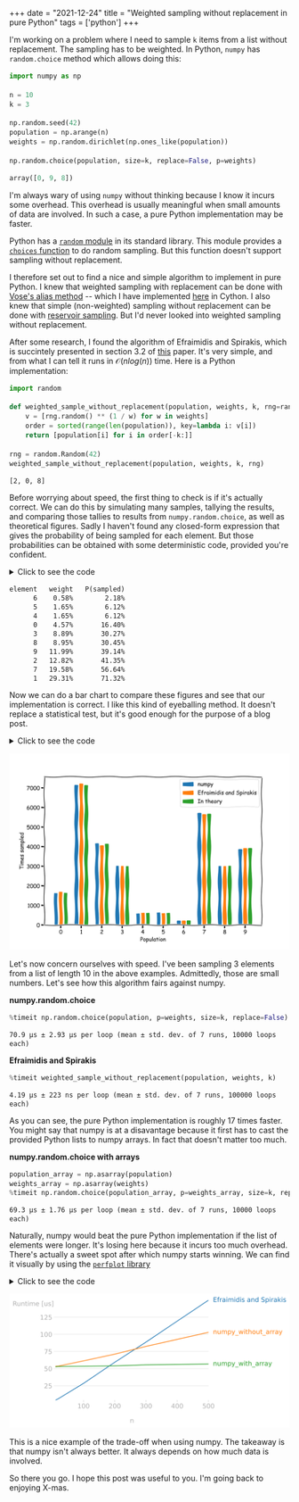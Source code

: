 +++
date = "2021-12-24"
title = "Weighted sampling without replacement in pure Python"
tags = ['python']
+++

I'm working on a problem where I need to sample `k` items from a list without replacement. The sampling has to be weighted. In Python, `numpy` has `random.choice` method which allows doing this:

```py
import numpy as np

n = 10
k = 3

np.random.seed(42)
population = np.arange(n)
weights = np.random.dirichlet(np.ones_like(population))

np.random.choice(population, size=k, replace=False, p=weights)
```

```py
array([0, 9, 8])
```

I'm always wary of using `numpy` without thinking because I know it incurs some overhead. This overhead is usually meaningful when small amounts of data are involved. In such a case, a pure Python implementation may be faster.

Python has a [`random` module](https://docs.python.org/3/library/random.html) in its standard library. This module provides a [`choices` function](https://docs.python.org/3/library/random.html#random.choices) to do random sampling. But this function doesn't support sampling without replacement.

I therefore set out to find a nice and simple algorithm to implement in pure Python. I knew that weighted sampling with replacement can be done with [Vose's alias method](https://www.keithschwarz.com/darts-dice-coins/) -- which I have implemented [here](https://github.com/MaxHalford/vose) in Cython. I also knew that simple (non-weighted) sampling without replacement can be done with [reservoir sampling](https://www.wikiwand.com/en/Reservoir_sampling). But I'd never looked into weighted sampling without replacement.

After some research, I found the algorithm of Efraimidis and Spirakis, which is succintely presented in section 3.2 of [this](https://arxiv.org/pdf/1012.0256.pdf) paper. It's very simple, and from what I can tell it runs in $\mathcal{O}(nlog(n))$ time. Here is a Python implementation:

```py
import random

def weighted_sample_without_replacement(population, weights, k, rng=random):
    v = [rng.random() ** (1 / w) for w in weights]
    order = sorted(range(len(population)), key=lambda i: v[i])
    return [population[i] for i in order[-k:]]

rng = random.Random(42)
weighted_sample_without_replacement(population, weights, k, rng)
```

```
[2, 0, 8]
```

Before worrying about speed, the first thing to check is if it's actually correct. We can do this by simulating many samples, tallying the results, and comparing those tallies to results from `numpy.random.choice`, as well as theoretical figures. Sadly I haven't found any closed-form expression that gives the probability of being sampled for each element. But those probabilities can be obtained with some deterministic code, provided you're confident.

<details>
  <summary>Click to see the code</summary>

```py
from collections import defaultdict
from itertools import permutations
from functools import partial, reduce
import operator

def calculate_theoretical_probas(population, weights, k):

    product = partial(reduce, operator.mul)

    P = {
        perm: product(
            weights[i] / (sum(weights) - sum(weights[j] for j in perm[:step]))
            for step, i in enumerate(perm)
        )
        for perm in permutations(population, k)
    }

    P_per_element = defaultdict(float)
    for perm, p in P.items():
        for element in perm:
            P_per_element[element] += p

    return P_per_element

P = calculate_theoretical_probas(population, weights, k)

print('element', '  weight', '  P(sampled)')
for el in sorted(P.keys(), key=lambda el: P[el]):
    print(f'{el:>7}', f'{weights[el]:>8.2%}', f'{P[el]:>12.2%}')
```

</details>

```
element   weight   P(sampled)
      6    0.58%        2.18%
      5    1.65%        6.12%
      4    1.65%        6.12%
      0    4.57%       16.40%
      3    8.89%       30.27%
      8    8.95%       30.45%
      9   11.99%       39.14%
      2   12.82%       41.35%
      7   19.58%       56.64%
      1   29.31%       71.32%
```

Now we can do a bar chart to compare these figures and see that our implementation is correct. I like this kind of eyeballing method. It doesn't replace a statistical test, but it's good enough for the purpose of a blog post.

<details>
  <summary>Click to see the code</summary>

```py
from collections import Counter
import matplotlib.pyplot as plt
import numpy as np

repetitions = 10_000

counts_with_numpy = Counter()
for _ in range(repetitions):
    sample = np.random.choice(population, p=weights, size=k, replace=False)
    counts_with_numpy.update(sample)

counts = Counter()
for _ in range(repetitions):
    sample = weighted_sample_without_replacement(population, weights, k)
    counts.update(sample)

P = calculate_theoretical_probas(population, weights, k)

with plt.xkcd():

    fig, ax = plt.subplots(figsize=(10, 7))
    width = 0.8

    ax.bar(
        label='numpy',
        x=[5 * p - width * 1.5 for p in population],
        height=[counts_with_numpy[i] for i in population],
        width=width,
    )
    ax.bar(
        label='Efraimidis and Spirakis',
        x=[5 * p for p in population],
        height=[counts[i] for i in population],
        width=width
    )
    ax.bar(
        label='In theory',
        x=[5 * p + width * 1.5 for p in population],
        height=[repetitions * P[i] for i in population],
        width=width
    )

    ax.set_xlabel('Population')
    ax.set_ylabel('Times sampled')
    plt.xticks([5 * p for p in population], population)
    ax.legend()
```
</details>

![bar_chart](/img/blog/weighted-sampling-without-replacement/bar_chart.svg)

Let's now concern ourselves with speed. I've been sampling 3 elements from a list of length 10 in the above examples. Admittedly, those are small numbers. Let's see how this algorithm fairs against numpy.

**numpy.random.choice**

```py
%timeit np.random.choice(population, p=weights, size=k, replace=False)
```
```
70.9 µs ± 2.93 µs per loop (mean ± std. dev. of 7 runs, 10000 loops each)
```

**Efraimidis and Spirakis**

```py
%timeit weighted_sample_without_replacement(population, weights, k)
```
```
4.19 µs ± 223 ns per loop (mean ± std. dev. of 7 runs, 100000 loops each)
```

As you can see, the pure Python implementation is roughly 17 times faster. You might say that numpy is at a disavantage because it first has to cast the provided Python lists to numpy arrays. In fact that doesn't matter too much.

**numpy.random.choice with arrays**

```py
population_array = np.asarray(population)
weights_array = np.asarray(weights)
%timeit np.random.choice(population_array, p=weights_array, size=k, replace=False)
```
```
69.3 µs ± 1.76 µs per loop (mean ± std. dev. of 7 runs, 10000 loops each)
```

Naturally, numpy would beat the pure Python implementation if the list of elements were longer. It's losing here because it incurs too much overhead. There's actually a sweet spot after which numpy starts winning. We can find it visually by using the [`perfplot` library](https://github.com/nschloe/perfplot)

<details>
  <summary>Click to see the code</summary>

```py
import perfplot

k = 5

with plt.xkcd():

    out = perfplot.bench(
        setup=lambda n: (
            (population := list(range(n))),
            (weights := np.random.dirichlet(np.ones_like(population)).tolist()),
            np.asarray(population),
            np.asarray(weights)
        ),
        kernels=[
            lambda params: weighted_sample_without_replacement(params[0], params[1], k),
            lambda params: np.random.choice(params[0], p=params[1], size=k, replace=False),
            lambda params: np.random.choice(params[2], p=params[3], size=k, replace=False)
        ],
        labels=['Efraimidis and Spirakis', 'numpy_without_array', 'numpy_with_array'],
        n_range=[10, 20, 100, 200, 300, 500],
        xlabel='n',
        equality_check=None
    )

        out.save('perfplot.svg', time_unit='auto')
```
</details>

![perfplot](/img/blog/weighted-sampling-without-replacement/perfplot.svg)

This is a nice example of the trade-off when using numpy. The takeaway is that numpy isn't always better. It always depends on how much data is involved.

So there you go. I hope this post was useful to you. I'm going back to enjoying X-mas.
